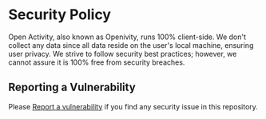 # Security Policy

Open Activity, also known as Openivity, runs 100% client-side. We don't collect any data since all data reside on the user's local machine, ensuring user privacy. We strive to follow security best practices; however, we cannot assure it is 100% free from security breaches.

## Reporting a Vulnerability

Please [Report a vulnerability](https://github.com/muktihari/fit/security/advisories/new) if you find any security issue in this repository.
